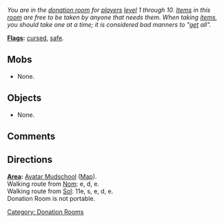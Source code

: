*You are in the [donation room](:Category:_Donation_Rooms "wikilink")
for [players](:Category:_Characters "wikilink")
[level](Level "wikilink") 1 through 10.
[Items](:Category:_Objects "wikilink") in this
[room](:Category:_Rooms "wikilink") are free to be taken by anyone that
needs them. When taking [items](:Category:_Objects "wikilink"), you
should take one at a time; it is considered bad manners to
"[get](Get "wikilink") all".*

**[Flags](:Category:_Room_Types "wikilink"):**
[cursed](Cursed_Rooms "wikilink"), [safe](Safe_Rooms "wikilink").  

## Mobs

-   None.

## Objects

-   None.

## Comments

## Directions

**[Area](:Category:_Areas "wikilink"):** [Avatar
Mudschool](:Category:_Avatar_Mudschool "wikilink")
([Map](Avatar_Mudschool_Map "wikilink")).  
Walking route from [Nom](Nom "wikilink"): e, d, e.  
Walking route from [Sol](Sol "wikilink"): 11e, s, e, d, e.  
Donation Room is not portable.  

[Category: Donation Rooms](Category:_Donation_Rooms "wikilink")
